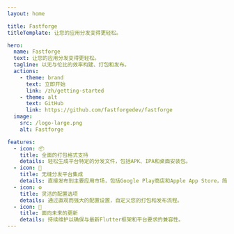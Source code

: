 ```yaml
---
layout: home

title: Fastforge
titleTemplate: 让您的应用分发变得更轻松。

hero:
  name: Fastforge
  text: 让您的应用分发变得更轻松。
  tagline: 以无与伦比的效率构建、打包和发布。
  actions:
    - theme: brand
      text: 立即开始
      link: /zh/getting-started
    - theme: alt
      text: GitHub
      link: https://github.com/fastforgedev/fastforge
  image:
    src: /logo-large.png
    alt: Fastforge

features:
  - icon: 📦
    title: 全面的打包格式支持
    details: 轻松生成平台特定的分发文件，包括APK、IPA和桌面安装包。
  - icon: 📱
    title: 无缝分发平台集成
    details: 直接发布到主要应用市场，包括Google Play商店和Apple App Store，简化您的发布流程。
  - icon: ⚙️
    title: 灵活的配置选项
    details: 通过直观而强大的配置设置，自定义您的打包和发布流程。
  - icon: 🔄
    title: 面向未来的更新
    details: 持续维护以确保与最新Flutter框架和平台要求的兼容性。
---
```

